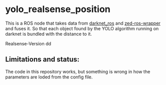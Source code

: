 # yolo_realsense_position
This is a ROS node that takes data from [darknet_ros](https://github.com/leggedrobotics/darknet_ros) and [zed-ros-wrapper](https://github.com/stereolabs/zed-ros-wrapper) and fuses it. So that each object found by the YOLO algorithm running on darknet is bundled with the distance to it. 

Realsense-Version
dd

## Limitations and status:
The code in this repository works, but something is wrong in how the parameters are loded from the config file.

